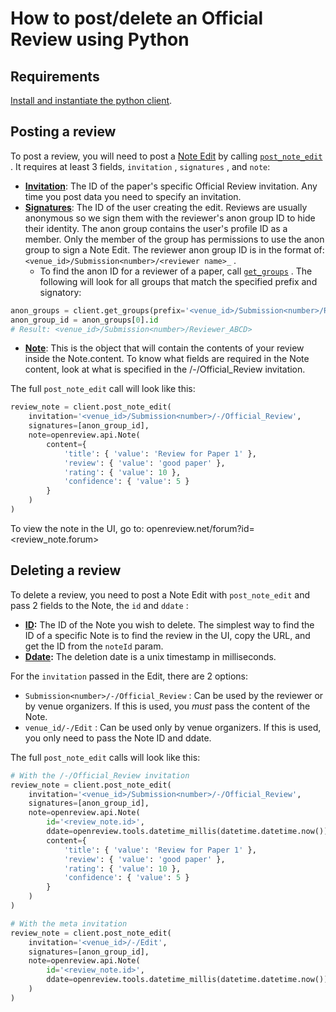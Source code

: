 # How to post/delete an Official Review using Python

## Requirements

[Install and instantiate the python client](../../getting-started/using-the-api/installing-and-instantiating-the-python-client.md).

## Posting a review

To post a review, you will need to post a [Note Edit](../../reference/api-v2/entities/edit/) by calling [`post_note_edit`](https://github.com/openreview/openreview-py/blob/791983ca7794cdf53affce9d0e12c6a8bcb1dc36/openreview/api/client.py#L2275) . It requires at least 3 fields, `invitation` , `signatures` , and `note`:

* [**Invitation**](../../reference/api-v2/entities/invitation.md): The ID of the paper's specific Official Review invitation. Any time you post data you need to specify an invitation.
* [**Signatures**](../../reference/api-v2/entities/edit/fields.md#signatures): The ID of the user creating the edit. Reviews are usually anonymous so we sign them with the reviewer's anon group ID to hide their identity. The anon group contains the user's profile ID as a member. Only the member of the group has permissions to use the anon group to sign a Note Edit. The reviewer anon group ID is in the format of: `<venue_id>/Submission<number>/<reviewer name>_` .
  * To find the anon ID for a reviewer of a paper, call [`get_groups`](https://github.com/openreview/openreview-py/blob/791983ca7794cdf53affce9d0e12c6a8bcb1dc36/openreview/api/client.py#L836) . The following will look for all groups that  match the specified prefix and signatory:

```python
anon_groups = client.get_groups(prefix='<venue_id>/Submission<number>/Reviewer_', signatory='<Reviewer profile ID>')
anon_group_id = anon_groups[0].id
# Result: <venue_id>/Submission<number>/Reviewer_ABCD>
```

* [**Note**](../../reference/api-v2/entities/note/): This is the object that will contain the contents of your review inside the Note.content. To know what fields are required in the Note content, look at what is specified in the /-/Official\_Review invitation.&#x20;

The full `post_note_edit` call will look like this:

```python
review_note = client.post_note_edit(
    invitation='<venue_id>/Submission<number>/-/Official_Review',
    signatures=[anon_group_id],
    note=openreview.api.Note(
        content={
            'title': { 'value': 'Review for Paper 1' },
            'review': { 'value': 'good paper' },
            'rating': { 'value': 10 },
            'confidence': { 'value': 5 }
        }
    )
)
```

To view the note in the UI, go to: openreview.net/forum?id=\<review\_note.forum>

## Deleting a review

To delete a review, you need to post a Note Edit with `post_note_edit` and pass 2 fields to the Note, the `id` and `ddate` :&#x20;

* [**ID**](../../reference/api-v2/entities/note/fields.md#id)**:** The ID of the Note you wish to delete. The simplest way to find the ID of a specific Note is to find the review in the UI, copy the URL, and get the ID from the `noteId` param.
* [**Ddate**](../../reference/api-v2/entities/note/fields.md#ddate)**:** The deletion date is a unix timestamp in milliseconds.

For the `invitation` passed in the Edit, there are 2 options:

* `Submission<number>/-/Official_Review` : Can be used by the reviewer or by venue organizers. If this is used, you _must_ pass the content of the Note.
* `venue_id/-/Edit` : Can be used only by venue organizers. If this is used, you only need to pass the Note ID and ddate.

The full `post_note_edit` calls will look like this:

```python
# With the /-/Official_Review invitation
review_note = client.post_note_edit(
    invitation='<venue_id>/Submission<number>/-/Official_Review',
    signatures=[anon_group_id],
    note=openreview.api.Note(
        id='<review_note.id>',
        ddate=openreview.tools.datetime_millis(datetime.datetime.now()),
        content={
            'title': { 'value': 'Review for Paper 1' },
            'review': { 'value': 'good paper' },
            'rating': { 'value': 10 },
            'confidence': { 'value': 5 }
        }
    )
)

# With the meta invitation
review_note = client.post_note_edit(
    invitation='<venue_id>/-/Edit',
    signatures=[anon_group_id],
    note=openreview.api.Note(
        id='<review_note.id>',
        ddate=openreview.tools.datetime_millis(datetime.datetime.now())
    )
)
```
